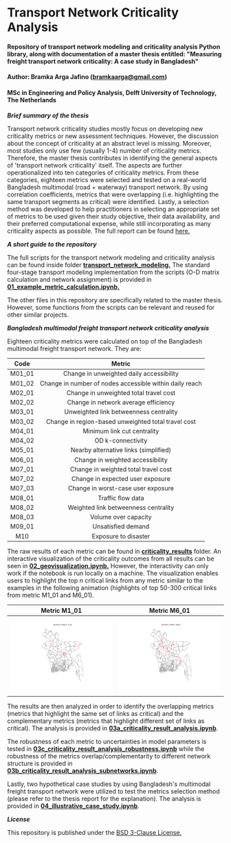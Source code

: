 # Transport Network Criticality Analysis
#### Repository of transport network modeling and criticality analysis Python library, along with documentation of a master thesis entitled: "Measuring freight transport network criticality: A case study in Bangladesh"
#### Author: Bramka Arga Jafino (bramkaarga@gmail.com)
#### MSc in Engineering and Policy Analysis, Delft University of Technology, The Netherlands 


***Brief summary of the thesis***

Transport network criticality studies mostly focus on developing new criticality metrics or new assessment techniques. However, the discussion about the concept of criticality at an abstract level is missing. Moreover, most studies only use few (usually 1-4) number of criticality metrics. Therefore, the master thesis contributes in identifying the general aspects of 'transport network criticality' itself. The aspects are further operationalized into ten categories of criticality metrics. From these categories, eighteen metrics were selected and tested on a real-world Bangladesh multimodal (road + waterway) transport network. By using correlation coefficients, metrics that were overlapping (i.e. highlighting the same transport segments as critical) were identified. Lastly, a selection method was developed to help practitioners in selecting an appropriate set of metrics to be used given their study objective, their data availability, and their preferred computational expense, while still incorporating as many criticality aspects as possible. The full report can be found [here.](https://repository.tudelft.nl/islandora/object/uuid%3A0905337b-cdf7-4f6e-9cf6-ac26e4252580?collection=education)

***A short guide to the repository***

The full scripts for the transport network modeling and criticality analysis can be found inside folder [**transport_network_modeling.**](https://github.com/bramkaarga/transcrit/tree/master/transport_network_modeling) The standard four-stage transport modeling implementation from the scripts (O-D matrix calculation and network assignment) is provided in [**01_example_metric_calculation.ipynb.**](https://github.com/bramkaarga/transcrit/blob/master/01_example_metric_calculation.ipynb) 

The other files in this repository are specifically related to the master thesis. However, some functions from the scripts can be relevant and reused for other similar projects.

***Bangladesh multimodal freight transport network criticality analysis***

Eighteen criticality metrics were calculated on top of the Bangladesh multimodal freight transport network. They are:

|Code         |  Metric|
|:-------------:|:-------------:|
|M01_01 | Change in unweighted daily accessibility|
|M01_02 | Change in number of nodes accessible within daily reach|
|M02_01 | Change in unweighted total travel cost|
|M02_02 | Change in network average efficiency|
|M03_01 | Unweighted link betweenness centrality|
|M03_02 | Change in region-based unweighted total travel cost|
|M04_01 | Minimum link cut centrality|
|M04_02 | OD k-connectivity|
|M05_01 | Nearby alternative links (simplified)|
|M06_01 | Change in weighted accessibility|
|M07_01 | Change in weighted total travel cost|
|M07_02 | Change in expected user exposure|
|M07_03 | Change in worst-case user exposure|
|M08_01 | Traffic flow data|
|M08_02 | Weighted link betweenness centrality|
|M08_03 | Volume over capacity|
|M09_01 | Unsatisfied demand|
|M10 | Exposure to disaster|

The raw results of each metric can be found in [**criticality_results**](https://github.com/bramkaarga/transcrit/tree/master/criticality_results) folder. An interactive visualization of the criticality outcomes from all results can be seen in [**02_geovisualization.ipynb.**](https://github.com/bramkaarga/transcrit/blob/master/02_geovisualization.ipynb) However, the interactivity can only work if the notebook is run locally on a machine. The visualization enables users to highlight the top *n* critical links from any metric similar to the examples in the following animation (highlights of top 50-300 critical links from metric M1_01 and M6_01).

Metric M1_01        |  Metric M6_01
:-------------:|:-------------:
<img src="figs/Animation_m1_01.gif" width="600"/> | <img src="figs/Animation_m6_01.gif" width="600"/>

The results are then analyzed in order to identify the overlapping metrics (metrics that highlight the same set of links as critical) and the complementary metrics (metrics that highlight different set of links as critical). The analysis is provided in [**03a_criticality_result_analysis.ipynb**](https://github.com/bramkaarga/transcrit/blob/master/03a_criticality_result_analysis.ipynb).

The robustness of each metric to uncertainties in model parameters is tested in [**03c_criticality_result_analysis_robustness.ipynb**](https://github.com/bramkaarga/transcrit/blob/master/03c_criticality_result_analysis_robustness.ipynb) while the robustness of the metrics overlap/complementarity to different network structure is provided in [**03b_criticality_result_analysis_subnetworks.ipynb**](https://github.com/bramkaarga/transcrit/blob/master/03b_criticality_result_analysis_subnetworks.ipynb).

Lastly, two hypothetical case studies by using Bangladesh's multimodal freight transport network were utilized to test the metrics selection method (please refer to the thesis report for the explanation). The analysis is provided in [**04_illustrative_case_study.ipynb**](https://github.com/bramkaarga/transcrit/blob/master/04_illustrative_case_study.ipynb).

***License***

This repository is published under the [BSD 3-Clause License.](https://github.com/bramkaarga/transcrit/blob/master/LICENSE)
